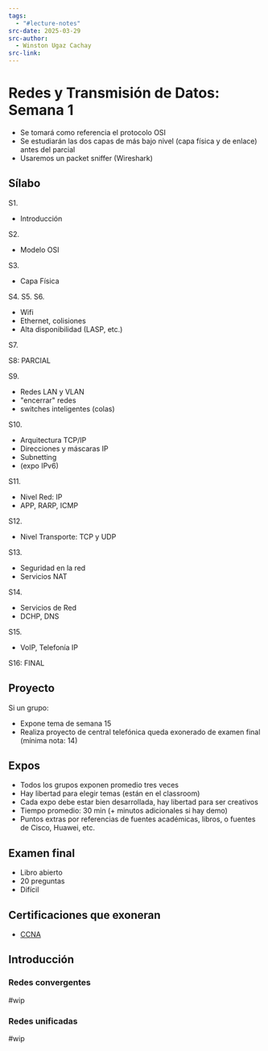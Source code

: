 ```yaml
---
tags:
  - "#lecture-notes"
src-date: 2025-03-29
src-author:
  - Winston Ugaz Cachay
src-link:
---
```

# Redes y Transmisión de Datos: Semana 1

- Se tomará como referencia el protocolo OSI
- Se estudiarán las dos capas de más bajo nivel (capa física y de enlace) antes del parcial
- Usaremos un packet sniffer (Wireshark)

## Sílabo

S1.
- Introducción

S2.
- Modelo OSI

S3.
- Capa Física

S4. S5. S6.
- Wifi
- Ethernet, colisiones
- Alta disponibilidad (LASP, etc.)

S7.

S8: PARCIAL

S9.
- Redes LAN y VLAN
- "encerrar" redes
- switches inteligentes (colas)

S10.
- Arquitectura TCP/IP
- Direcciones y máscaras IP
- Subnetting
- (expo IPv6)

S11.
- Nivel Red: IP
- APP, RARP, ICMP

S12.
- Nivel Transporte: TCP y UDP

S13.
- Seguridad en la red
- Servicios NAT

S14.
- Servicios de Red
- DCHP, DNS

S15.
- VoIP, Telefonía IP

S16: FINAL

## Proyecto

Si un grupo:
- Expone tema de semana 15
- Realiza proyecto de central telefónica
queda exonerado de examen final (mínima nota: 14)

## Expos

- Todos los grupos exponen promedio tres veces
- Hay libertad para elegir temas (están en el classroom)
- Cada expo debe estar bien desarrollada, hay libertad para ser creativos
- Tiempo promedio: 30 min (+ minutos adicionales si hay demo)
- Puntos extras por referencias de fuentes académicas, libros, o fuentes de Cisco, Huawei, etc.

## Examen final

- Libro abierto
- 20 preguntas
- Difícil

## Certificaciones que exoneran

- [CCNA](https://www.cisco.com/site/us/en/learn/training-certifications/certifications/enterprise/ccna/index.html)

## Introducción

### Redes convergentes

#wip

### Redes unificadas

#wip
